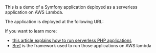 This is a demo of a Symfony application deployed as a serverless application on AWS Lambda.

The application is deployed at the following URL:

If you want to learn more:

- [this article explains how to run serverless PHP applications](http://mnapoli.fr/serverless-php/)
- [Bref](https://github.com/mnapoli/bref) is the framework used to run those applications on AWS lambda
